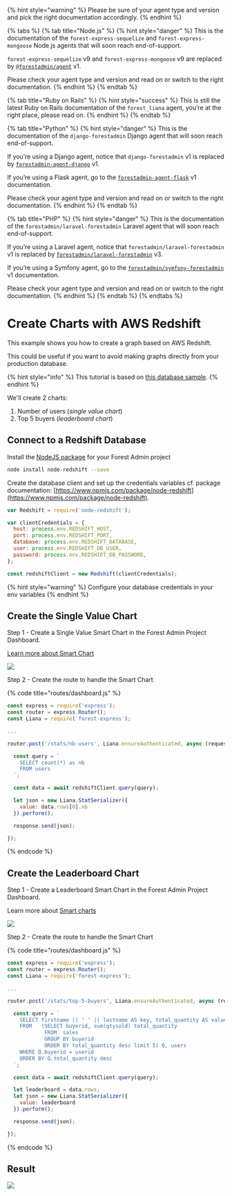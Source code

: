 {% hint style="warning" %}
Please be sure of your agent type and version and pick the right documentation accordingly.
{% endhint %}

{% tabs %}
{% tab title="Node.js" %}
{% hint style="danger" %}
This is the documentation of the `forest-express-sequelize` and `forest-express-mongoose` Node.js agents that will soon reach end-of-support.

`forest-express-sequelize` v9 and `forest-express-mongoose` v9 are replaced by [`@forestadmin/agent`](https://docs.forestadmin.com/developer-guide-agents-nodejs/) v1.

Please check your agent type and version and read on or switch to the right documentation.
{% endhint %}
{% endtab %}

{% tab title="Ruby on Rails" %}
{% hint style="success" %}
This is still the latest Ruby on Rails documentation of the `forest_liana` agent, you’re at the right place, please read on.
{% endhint %}
{% endtab %}

{% tab title="Python" %}
{% hint style="danger" %}
This is the documentation of the `django-forestadmin` Django agent that will soon reach end-of-support.

If you’re using a Django agent, notice that `django-forestadmin` v1 is replaced by [`forestadmin-agent-django`](https://docs.forestadmin.com/developer-guide-agents-python) v1.

If you’re using a Flask agent, go to the [`forestadmin-agent-flask`](https://docs.forestadmin.com/developer-guide-agents-python) v1 documentation.

Please check your agent type and version and read on or switch to the right documentation.
{% endhint %}
{% endtab %}

{% tab title="PHP" %}
{% hint style="danger" %}
This is the documentation of the `forestadmin/laravel-forestadmin` Laravel agent that will soon reach end-of-support.

If you’re using a Laravel agent, notice that `forestadmin/laravel-forestadmin` v1 is replaced by [`forestadmin/laravel-forestadmin`](https://docs.forestadmin.com/developer-guide-agents-php) v3.

If you’re using a Symfony agent, go to the [`forestadmin/symfony-forestadmin`](https://docs.forestadmin.com/developer-guide-agents-php) v1 documentation.

Please check your agent type and version and read on or switch to the right documentation.
{% endhint %}
{% endtab %}
{% endtabs %}

# Create Charts with AWS Redshift

This example shows you how to create a graph based on AWS Redshift.&#x20;

This could be useful if you want to avoid making graphs directly from your production database.

{% hint style="info" %}
This tutorial is based on [this database sample](https://docs.aws.amazon.com/redshift/latest/gsg/rs-gsg-create-sample-db.html).
{% endhint %}

We'll create 2 charts:

1. Number of users (_single value chart_)
2. Top 5 buyers (_leaderboard chart_)

## Connect to a Redshift Database

Install the [NodeJS package](https://www.npmjs.com/package/node-redshift) for your Forest Admin project

```bash
node install node-redshift --save
```

Create the database client and set up the credentials variables cf. package documentation: [https://www.npmjs.com/package/node-redshift](https://www.npmjs.com/package/node-redshift).

```javascript
var Redshift = require('node-redshift');

var clientCredentials = {
  host: process.env.REDSHIFT_HOST,
  port: process.env.REDSHIFT_PORT,
  database: process.env.REDSHIFT_DATABASE,
  user: process.env.REDSHIFT_DB_USER,
  password: process.env.REDSHIFT_DB_PASSWORD,
};

const redshiftClient = new Redshift(clientCredentials);
```

{% hint style="warning" %}
Configure your database credentials in your env variables
{% endhint %}

## Create the Single Value Chart

Step 1 - Create a Single Value Smart Chart in the Forest Admin Project Dashboard.

[Learn more about Smart Chart](create-a-smart-chart.md)

![](<../../.gitbook/assets/image (492).png>)

Step 2 - Create the route to handle the Smart Chart

{% code title="routes/dashboard.js" %}

```javascript
const express = require('express');
const router = express.Router();
const Liana = require('forest-express');

...

router.post('/stats/nb-users', Liana.ensureAuthenticated, async (request, response) => {

  const query = `
    SELECT count(*) as nb
    FROM users
  `;

  const data = await redshiftClient.query(query);

  let json = new Liana.StatSerializer({
    value: data.rows[0].nb
  }).perform();

  response.send(json);

});
```

{% endcode %}

## Create the Leaderboard Chart

Step 1 - Create a Leaderboard Smart Chart in the Forest Admin Project Dashboard.

Learn more about [Smart charts](create-a-smart-chart.md)

![](<../../.gitbook/assets/image (543).png>)

Step 2 - Create the route to handle the Smart Chart

{% code title="routes/dashboard.js" %}

```javascript
const express = require('express');
const router = express.Router();
const Liana = require('forest-express');

...

router.post('/stats/top-5-buyers', Liana.ensureAuthenticated, async (request, response) => {

  const query = `
    SELECT firstname || ' ' || lastname AS key, total_quantity AS value
    FROM   (SELECT buyerid, sum(qtysold) total_quantity
            FROM  sales
            GROUP BY buyerid
            ORDER BY total_quantity desc limit 5) Q, users
    WHERE Q.buyerid = userid
    ORDER BY Q.total_quantity desc
  `;

  const data = await redshiftClient.query(query);

  let leaderboard = data.rows;
  let json = new Liana.StatSerializer({
    value: leaderboard
  }).perform();

  response.send(json);

});
```

{% endcode %}

## Result

![](<../../.gitbook/assets/image (544).png>)
